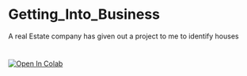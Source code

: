 # Getting_Into_Business
A real Estate company has given out a project to me to identify houses
#
[![Open In Colab](https://colab.research.google.com/assets/colabbadge.svg)](https://github.com/otienomaurice1/Getting_Into_Business/blob/main/Getting_into_Business.ipynb) 
